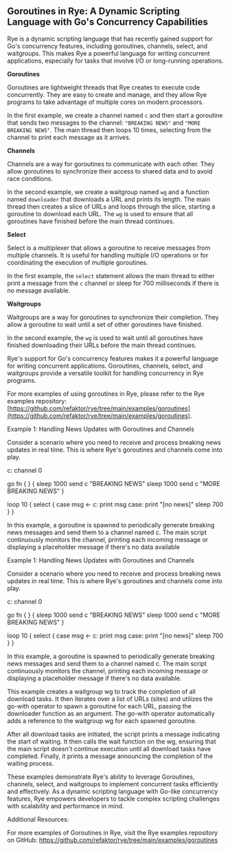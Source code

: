 ## Goroutines in Rye: A Dynamic Scripting Language with Go's Concurrency Capabilities

Rye is a dynamic scripting language that has recently gained support for Go's concurrency features, including goroutines, channels, select, and waitgroups. This makes Rye a powerful language for writing concurrent applications, especially for tasks that involve I/O or long-running operations.

**Goroutines**

Goroutines are lightweight threads that Rye creates to execute code concurrently. They are easy to create and manage, and they allow Rye programs to take advantage of multiple cores on modern processors.

In the first example, we create a channel named `c` and then start a goroutine that sends two messages to the channel: `"BREAKING NEWS"` and `"MORE BREAKING NEWS"`. The main thread then loops 10 times, selecting from the channel to print each message as it arrives.

**Channels**

Channels are a way for goroutines to communicate with each other. They allow goroutines to synchronize their access to shared data and to avoid race conditions.

In the second example, we create a waitgroup named `wg` and a function named `downloader` that downloads a URL and prints its length. The main thread then creates a slice of URLs and loops through the slice, starting a goroutine to download each URL. The `wg` is used to ensure that all goroutines have finished before the main thread continues.

**Select**

Select is a multiplexer that allows a goroutine to receive messages from multiple channels. It is useful for handling multiple I/O operations or for coordinating the execution of multiple goroutines.

In the first example, the `select` statement allows the main thread to either print a message from the `c` channel or sleep for 700 milliseconds if there is no message available.

**Waitgroups**

Waitgroups are a way for goroutines to synchronize their completion. They allow a goroutine to wait until a set of other goroutines have finished.

In the second example, the `wg` is used to wait until all goroutines have finished downloading their URLs before the main thread continues.

Rye's support for Go's concurrency features makes it a powerful language for writing concurrent applications. Goroutines, channels, select, and waitgroups provide a versatile toolkit for handling concurrency in Rye programs.

For more examples of using goroutines in Rye, please refer to the Rye examples repository: [https://github.com/refaktor/rye/tree/main/examples/goroutines](https://github.com/refaktor/rye/tree/main/examples/goroutines).


Example 1: Handling News Updates with Goroutines and Channels

Consider a scenario where you need to receive and process breaking news updates in real time. This is where Rye's goroutines and channels come into play.

c: channel 0

go fn { } {
    sleep 1000
    send c "BREAKING NEWS"
    sleep 1000
    send c "MORE BREAKING NEWS"
}

loop 10 {
    select {
        case msg <- c:
            print msg
        case:
            print "[no news]"
            sleep 700
    }
}

In this example, a goroutine is spawned to periodically generate breaking news messages and send them to a channel named c. The main script continuously monitors the channel, printing each incoming message or displaying a placeholder message if there's no data available

Example 1: Handling News Updates with Goroutines and Channels

Consider a scenario where you need to receive and process breaking news updates in real time. This is where Rye's goroutines and channels come into play.

c: channel 0

go fn { } {
    sleep 1000
    send c "BREAKING NEWS"
    sleep 1000
    send c "MORE BREAKING NEWS"
}

loop 10 {
    select {
        case msg <- c:
            print msg
        case:
            print "[no news]"
            sleep 700
    }
}

In this example, a goroutine is spawned to periodically generate breaking news messages and send them to a channel named c. The main script continuously monitors the channel, printing each incoming message or displaying a placeholder message if there's no data available.


This example creates a waitgroup wg to track the completion of all download tasks. It then iterates over a list of URLs (sites) and utilizes the go-with operator to spawn a goroutine for each URL, passing the downloader function as an argument. The go-with operator automatically adds a reference to the waitgroup wg for each spawned goroutine.

After all download tasks are initiated, the script prints a message indicating the start of waiting. It then calls the wait function on the wg, ensuring that the main script doesn't continue execution until all download tasks have completed. Finally, it prints a message announcing the completion of the waiting process.

These examples demonstrate Rye's ability to leverage Goroutines, channels, select, and waitgroups to implement concurrent tasks efficiently and effectively. As a dynamic scripting language with Go-like concurrency features, Rye empowers developers to tackle complex scripting challenges with scalability and performance in mind.

Additional Resources:

For more examples of Goroutines in Rye, visit the Rye examples repository on GitHub: https://github.com/refaktor/rye/tree/main/examples/goroutines

